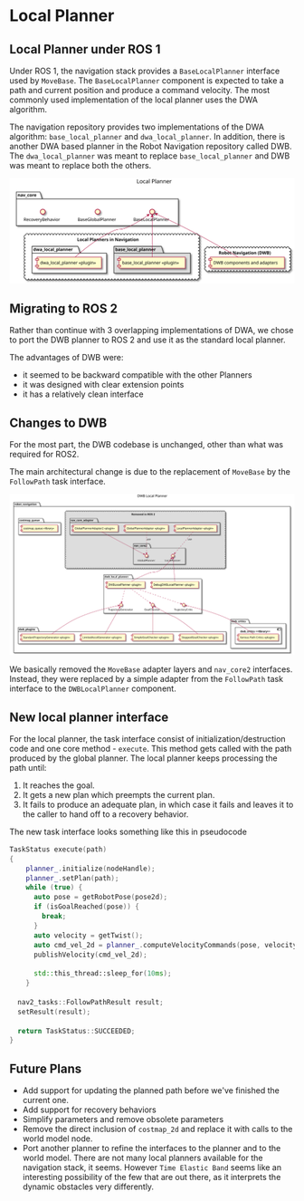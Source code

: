 # Local Planner

## Local Planner under ROS 1

Under ROS 1, the navigation stack provides a `BaseLocalPlanner` interface
used by `MoveBase`. The `BaseLocalPlanner` component is expected to take a path and current position and produce a command velocity. The most commonly used implementation of the local planner uses the DWA algorithm.

The navigation repository provides two implementations of the DWA algorithm: `base_local_planner` and `dwa_local_planner`. In addition, there is another DWA based planner in the Robot Navigation repository called DWB. The `dwa_local_planner` was meant to replace `base_local_planner` and DWB was meant to replace both the others.

![Local Planner Structure](./images/LocalPlanner.svg "Local planner structure under ROS 1")

## Migrating to ROS 2

Rather than continue with 3 overlapping implementations of DWA, we chose to port the DWB planner to ROS 2 and use it as the standard local planner.

The advantages of DWB were:
* it seemed to be backward compatible with the other Planners
* it was designed with clear extension points
* it has a relatively clean interface

## Changes to DWB

For the most part, the DWB codebase is unchanged, other than what was required for ROS2.

The main architectural change is due to the replacement of `MoveBase` by the `FollowPath` task interface.

![ROS 1 DWB Structure](./images/DWB_Structure_Simplified.svg "ROS 1 DWB Structure")

We basically removed the `MoveBase` adapter layers and `nav_core2` interfaces. Instead, they were replaced by a simple adapter from the `FollowPath` task interface to the `DWBLocalPlanner` component.

## New local planner interface

For the local planner, the task interface consist of initialization/destruction code and one core method - `execute`. This method gets called with the path produced by the global planner. The local planner keeps processing the path until:
1. It reaches the goal.
2. It gets a new plan which preempts the current plan.
3. It fails to produce an adequate plan, in which case it fails and leaves it to the caller to hand off to a recovery behavior.

The new task interface looks something like this in pseudocode
```c++
TaskStatus execute(path)
{
    planner_.initialize(nodeHandle);
    planner_.setPlan(path);
    while (true) {
      auto pose = getRobotPose(pose2d);
      if (isGoalReached(pose)) {
        break;
      }
      auto velocity = getTwist();
      auto cmd_vel_2d = planner_.computeVelocityCommands(pose, velocity);
      publishVelocity(cmd_vel_2d);

      std::this_thread::sleep_for(10ms);
    }

  nav2_tasks::FollowPathResult result;
  setResult(result);

  return TaskStatus::SUCCEEDED;
}

```
## Future Plans

* Add support for updating the planned path before we've finished the current one.
* Add support for recovery behaviors
* Simplify parameters and remove obsolete parameters
* Remove the direct inclusion of `costmap_2d` and replace it with calls to the world model node.
* Port another planner to refine the interfaces to the planner and to the world model. There are not many local planners available for the navigation stack, it seems. However `Time Elastic Band` seems like an interesting possibility of the few that are out there, as it interprets the dynamic obstacles very differently.
